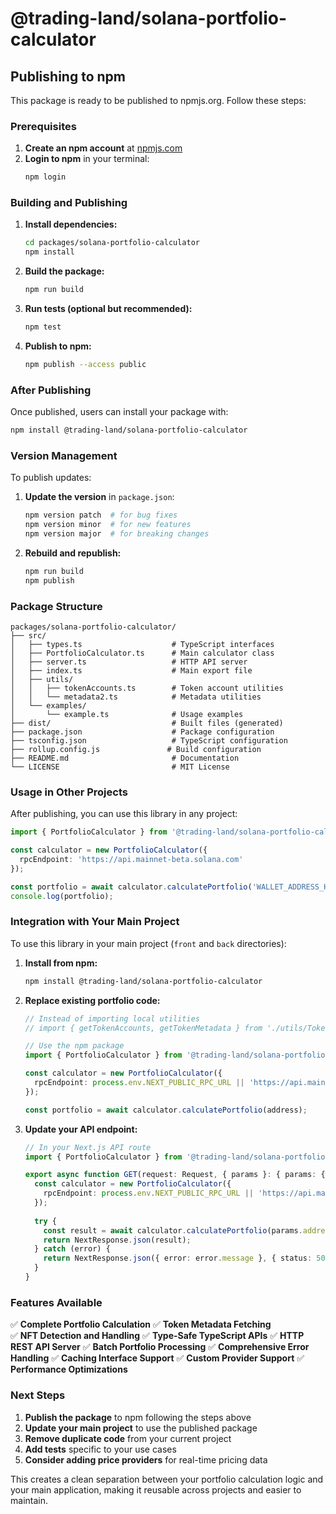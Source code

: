 # @trading-land/solana-portfolio-calculator

## Publishing to npm

This package is ready to be published to npmjs.org. Follow these steps:

### Prerequisites

1. **Create an npm account** at [npmjs.com](https://www.npmjs.com/)
2. **Login to npm** in your terminal:
   ```bash
   npm login
   ```

### Building and Publishing

1. **Install dependencies:**
   ```bash
   cd packages/solana-portfolio-calculator
   npm install
   ```

2. **Build the package:**
   ```bash
   npm run build
   ```

3. **Run tests (optional but recommended):**
   ```bash
   npm test
   ```

4. **Publish to npm:**
   ```bash
   npm publish --access public
   ```

### After Publishing

Once published, users can install your package with:

```bash
npm install @trading-land/solana-portfolio-calculator
```

### Version Management

To publish updates:

1. **Update the version** in `package.json`:
   ```bash
   npm version patch  # for bug fixes
   npm version minor  # for new features
   npm version major  # for breaking changes
   ```

2. **Rebuild and republish:**
   ```bash
   npm run build
   npm publish
   ```

### Package Structure

```
packages/solana-portfolio-calculator/
├── src/
│   ├── types.ts                    # TypeScript interfaces
│   ├── PortfolioCalculator.ts      # Main calculator class
│   ├── server.ts                   # HTTP API server
│   ├── index.ts                    # Main export file
│   ├── utils/
│   │   ├── tokenAccounts.ts        # Token account utilities
│   │   └── metadata2.ts            # Metadata utilities
│   └── examples/
│       └── example.ts              # Usage examples
├── dist/                           # Built files (generated)
├── package.json                    # Package configuration
├── tsconfig.json                   # TypeScript configuration
├── rollup.config.js               # Build configuration
├── README.md                       # Documentation
└── LICENSE                         # MIT License
```

### Usage in Other Projects

After publishing, you can use this library in any project:

```typescript
import { PortfolioCalculator } from '@trading-land/solana-portfolio-calculator';

const calculator = new PortfolioCalculator({
  rpcEndpoint: 'https://api.mainnet-beta.solana.com'
});

const portfolio = await calculator.calculatePortfolio('WALLET_ADDRESS_HERE');
console.log(portfolio);
```

### Integration with Your Main Project

To use this library in your main project (`front` and `back` directories):

1. **Install from npm:**
   ```bash
   npm install @trading-land/solana-portfolio-calculator
   ```

2. **Replace existing portfolio code:**
   ```typescript
   // Instead of importing local utilities
   // import { getTokenAccounts, getTokenMetadata } from './utils/TokenUtils';
   
   // Use the npm package
   import { PortfolioCalculator } from '@trading-land/solana-portfolio-calculator';
   
   const calculator = new PortfolioCalculator({
     rpcEndpoint: process.env.NEXT_PUBLIC_RPC_URL || 'https://api.mainnet-beta.solana.com'
   });
   
   const portfolio = await calculator.calculatePortfolio(address);
   ```

3. **Update your API endpoint:**
   ```typescript
   // In your Next.js API route
   import { PortfolioCalculator } from '@trading-land/solana-portfolio-calculator';
   
   export async function GET(request: Request, { params }: { params: { address: string } }) {
     const calculator = new PortfolioCalculator({
       rpcEndpoint: process.env.NEXT_PUBLIC_RPC_URL || 'https://api.mainnet-beta.solana.com'
     });
     
     try {
       const result = await calculator.calculatePortfolio(params.address);
       return NextResponse.json(result);
     } catch (error) {
       return NextResponse.json({ error: error.message }, { status: 500 });
     }
   }
   ```

### Features Available

✅ **Complete Portfolio Calculation**
✅ **Token Metadata Fetching**  
✅ **NFT Detection and Handling**
✅ **Type-Safe TypeScript APIs**
✅ **HTTP REST API Server**
✅ **Batch Portfolio Processing**
✅ **Comprehensive Error Handling**
✅ **Caching Interface Support**
✅ **Custom Provider Support**
✅ **Performance Optimizations**

### Next Steps

1. **Publish the package** to npm following the steps above
2. **Update your main project** to use the published package
3. **Remove duplicate code** from your current project
4. **Add tests** specific to your use cases
5. **Consider adding price providers** for real-time pricing data

This creates a clean separation between your portfolio calculation logic and your main application, making it reusable across projects and easier to maintain.